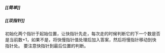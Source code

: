 ##### [[简单]]
##### [[双指针]]

初始化两个指针于起始位置，让快指针先走，每次走的时候判断它的下一个数是否是当前数+1，如果不是，将快慢指针值处理后加入答案，然后将慢指针移动到快指针处。
要注意快指针到最后位置的判断。